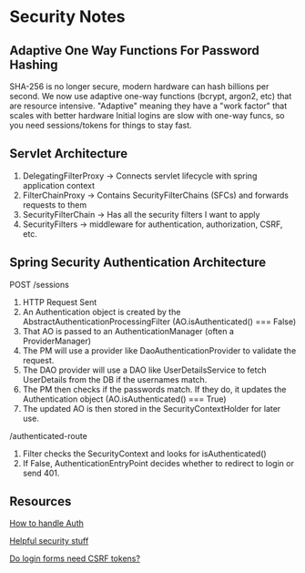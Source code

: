 # Security Notes

## Adaptive One Way Functions For Password Hashing

SHA-256 is no longer secure, modern hardware can hash billions per second.
We now use adaptive one-way functions (bcrypt, argon2, etc) that are resource intensive. 
"Adaptive" meaning they have a "work factor" that scales with better hardware 
Initial logins are slow with one-way funcs, so you need sessions/tokens for things to stay fast.

## Servlet Architecture

1. DelegatingFilterProxy -> Connects servlet lifecycle with spring
   application context
2. FilterChainProxy -> Contains SecurityFilterChains (SFCs) and forwards requests to them
3. SecurityFilterChain -> Has all the security filters I want to apply
4. SecurityFilters -> middleware for authentication, authorization, CSRF, etc.

## Spring Security Authentication Architecture

POST /sessions

1. HTTP Request Sent
2. An Authentication object is created by the AbstractAuthenticationProcessingFilter (AO.isAuthenticated() === False)
3. That AO is passed to an AuthenticationManager (often a ProviderManager)
4. The PM will use a provider like DaoAuthenticationProvider to validate the request.
5. The DAO provider will use a DAO like UserDetailsService to fetch UserDetails from the DB if the usernames match.
6. The PM then checks if the passwords match. If they do, it updates the Authentication object (AO.isAuthenticated() === True)
7. The updated AO is then stored in the SecurityContextHolder for later use.

/authenticated-route

1. Filter checks the SecurityContext and looks for isAuthenticated()
2. If False, AuthenticationEntryPoint decides whether to redirect to login or send 401.

## Resources

[How to handle Auth](https://stackoverflow.com/questions/75571606)

[Helpful security stuff](https://www.youtube.com/watch?v=fZwYYD7La4I)

[Do login forms need CSRF tokens?](https://stackoverflow.com/questions/6412813)
